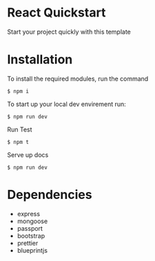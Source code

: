 # React Quickstart

Start your project quickly with this template

# Installation

To install the required modules, run the command

```
$ npm i
```

To start up your local dev envirement run:

```
$ npm run dev
```

Run Test

```
$ npm t
```

Serve up docs

```
$ npm run dev
```

# Dependencies

- express
- mongoose
- passport
- bootstrap
- prettier
- blueprintjs
